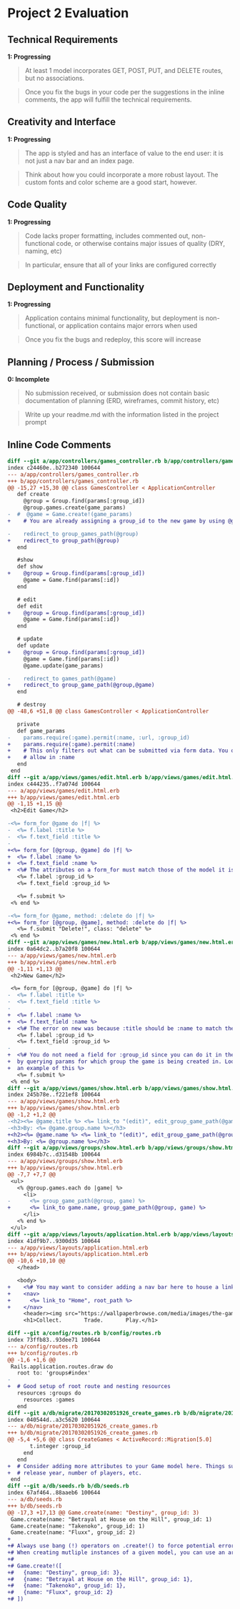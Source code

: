 # Project 2 Evaluation

## Technical Requirements
**1: Progressing**
>At least 1 model incorporates GET, POST, PUT, and DELETE routes, but no associations.

>Once you fix the bugs in your code per the suggestions in the inline comments, the app will fulfill the technical requirements.

## Creativity and Interface
**1: Progressing**
>The app is styled and has an interface of value to the end user: it is not just a nav bar and an index page.

>Think about how you could incorporate a more robust layout. The custom fonts and color scheme are a good start, however.

## Code Quality
**1: Progressing**
>Code lacks proper formatting, includes commented out, non-functional code, or otherwise contains major issues of quality (DRY, naming, etc)

> In particular, ensure that all of your links are configured correctly

## Deployment and Functionality
**1: Progressing**
>Application contains minimal functionality, but deployment is non-functional, or application contains major errors when used

>Once you fix the bugs and redeploy, this score will increase

## Planning / Process / Submission
**0: Incomplete**
>No submission received, or submission does not contain basic documentation of planning (ERD, wireframes, commit history, etc)

>Write up your readme.md with the information listed in the project prompt

## Inline Code Comments

```diff
diff --git a/app/controllers/games_controller.rb b/app/controllers/games_controller.rb
index c24460e..b272340 100644
--- a/app/controllers/games_controller.rb
+++ b/app/controllers/games_controller.rb
@@ -15,27 +15,30 @@ class GamesController < ApplicationController
   def create
     @group = Group.find(params[:group_id])
     @group.games.create(game_params)
-  #  @game = Game.create!(game_params)
+    # You are already assigning a group_id to the new game by using @group.games.create

-    redirect_to group_games_path(@group)
+    redirect_to group_path(@group)
   end

   #show
   def show
+    @group = Group.find(params[:group_id])
     @game = Game.find(params[:id])
   end

   # edit
   def edit
+    @group = Group.find(params[:group_id])
     @game = Game.find(params[:id])
   end

   # update
   def update
+    @group = Group.find(params[:group_id])
     @game = Game.find(params[:id])
     @game.update(game_params)

-    redirect_to games_path(@game)
+    redirect_to group_game_path(@group,@game)
   end

   # destroy
@@ -48,6 +51,8 @@ class GamesController < ApplicationController

   private
   def game_params
-    params.require(:game).permit(:name, :url, :group_id)
+    params.require(:game).permit(:name)
+    # This only filters out what can be submitted via form data. You only need to
+    # allow in :name
   end
 end
diff --git a/app/views/games/edit.html.erb b/app/views/games/edit.html.erb
index c444235..f7a074d 100644
--- a/app/views/games/edit.html.erb
+++ b/app/views/games/edit.html.erb
@@ -1,15 +1,15 @@
 <h2>Edit Game</h2>

-<%= form_for @game do |f| %>
-  <%= f.label :title %>
-  <%= f.text_field :title %>
-
+<%= form_for [@group, @game] do |f| %>
+  <%= f.label :name %>
+  <%= f.text_field :name %>
+  <%# The attributes on a form_for must match those of the model it is creating / editing %>
   <%= f.label :group_id %>
   <%= f.text_field :group_id %>

   <%= f.submit %>
 <% end %>

-<%= form_for @game, method: :delete do |f| %>
+<%= form_for [@group, @game], method: :delete do |f| %>
   <%= f.submit "Delete!", class: "delete" %>
 <% end %>
diff --git a/app/views/games/new.html.erb b/app/views/games/new.html.erb
index 0a64dc2..b7a20f8 100644
--- a/app/views/games/new.html.erb
+++ b/app/views/games/new.html.erb
@@ -1,11 +1,13 @@
 <h2>New Game</h2>

 <%= form_for [@group, @game] do |f| %>
-  <%= f.label :title %>
-  <%= f.text_field :title %>
-
+  <%= f.label :name %>
+  <%= f.text_field :name %>
+  <%# The error on new was because :title should be :name to match the attribute on the schema %>
   <%= f.label :group_id %>
   <%= f.text_field :group_id %>
-
+  <%# You do not need a field for :group_id since you can do it in the controller's create action
+  by querying params for which group the game is being created in. Look in the controller for
+  an example of this %>
   <%= f.submit %>
 <% end %>
diff --git a/app/views/games/show.html.erb b/app/views/games/show.html.erb
index 245b78e..f221ef8 100644
--- a/app/views/games/show.html.erb
+++ b/app/views/games/show.html.erb
@@ -1,2 +1,2 @@
-<h2><%= @game.title %> <%= link_to "(edit)", edit_group_game_path(@game.group, @game) %></h2>
-<h3>By: <%= @game.group.name %></h3>
+<h2><%= @game.name %> <%= link_to "(edit)", edit_group_game_path(@group, @game) %></h2>
+<h3>By: <%= @group.name %></h3>
diff --git a/app/views/groups/show.html.erb b/app/views/groups/show.html.erb
index 6984b7c..d31548b 100644
--- a/app/views/groups/show.html.erb
+++ b/app/views/groups/show.html.erb
@@ -7,7 +7,7 @@
 <ul>
   <% @group.games.each do |game| %>
     <li>
-      <%= group_game_path(@group, game) %>
+      <%= link_to game.name, group_game_path(@group, game) %>
     </li>
   <% end %>
 </ul>
diff --git a/app/views/layouts/application.html.erb b/app/views/layouts/application.html.erb
index 41df9b7..9300d35 100644
--- a/app/views/layouts/application.html.erb
+++ b/app/views/layouts/application.html.erb
@@ -10,6 +10,10 @@
   </head>

   <body>
+    <%# You may want to consider adding a nav bar here to house a link to the home page %>
+    <nav>
+      <%= link_to "Home", root_path %>
+    </nav>
     <header><img src="https://wallpaperbrowse.com/media/images/the-games-logo.jpg"></header>
     <h1>Collect.       Trade.       Play.</h1>

diff --git a/config/routes.rb b/config/routes.rb
index 73ffb83..93dee71 100644
--- a/config/routes.rb
+++ b/config/routes.rb
@@ -1,6 +1,6 @@
 Rails.application.routes.draw do
   root to: 'groups#index'
-
+  # Good setup of root route and nesting resources
   resources :groups do
     resources :games
   end
diff --git a/db/migrate/20170302051926_create_games.rb b/db/migrate/20170302051926_create_games.rb
index 040544d..a3c5620 100644
--- a/db/migrate/20170302051926_create_games.rb
+++ b/db/migrate/20170302051926_create_games.rb
@@ -5,4 +5,6 @@ class CreateGames < ActiveRecord::Migration[5.0]
       t.integer :group_id
     end
   end
+  # Consider adding more attributes to your Game model here. Things such as a description,
+  # release year, number of players, etc.
 end
diff --git a/db/seeds.rb b/db/seeds.rb
index 67af464..88aaeb6 100644
--- a/db/seeds.rb
+++ b/db/seeds.rb
@@ -17,3 +17,13 @@ Game.create(name: "Destiny", group_id: 3)
 Game.create(name: "Betrayal at House on the Hill", group_id: 1)
 Game.create(name: "Takenoko", group_id: 1)
 Game.create(name: "Fluxx", group_id: 2)
+
+# Always use bang (!) operators on .create!() to force potential errors to print to the terminal
+# When creating mutliple instances of a given model, you can use an array syntax:
+#
+# Game.create!([
+#   {name: "Destiny", group_id: 3},
+#   {name: "Betrayal at House on the Hill", group_id: 1},
+#   {name: "Takenoko", group_id: 1},
+#   {name: "Fluxx", group_id: 2}
+# ])
```
